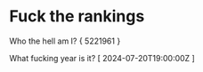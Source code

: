 # Fuck the rankings

Who the hell am I?
{ 5221961 }

What fucking year is it?
[ 2024-07-20T19:00:00Z ]

